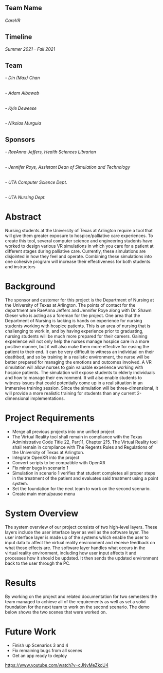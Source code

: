 ## Team Name
###### CareVR

## Timeline
###### Summer 2021 – Fall 2021

## Team
###### - Din (Max) Chan
###### - Adam Albawab
###### - Kyle Deweese
###### - Nikolas Murguia

## Sponsors
###### - RaeAnna Jeffers, Health Sciences Librarian 
###### - Jennifer Roye, Assistant Dean of Simulation and Technology 
###### - UTA Computer Science Dept. 
###### - UTA Nursing Dept. 

# Abstract
Nursing students at the University of Texas at Arlington require a tool that will give them greater exposure to hospice/palliative care experiences. To create this tool, several computer science and engineering students have worked to design various VR simulations in which you care for a patient at different stages during palliative care. Currently, these simulations are disjointed in how they feel and operate. Combining these simulations into one cohesive program will increase their effectiveness for both students and instructors 

# Background
The sponsor and customer for this project is the Department of Nursing at the University of Texas at Arlington. The points of contact for the department are RaeAnna Jeffers and Jennifer Roye along with Dr. Shawn Gieser who is acting as a foreman for the project. One area that the Department of Nursing is lacking is hands on experience for nursing students working with hospice patients. This is an area of nursing that is challenging to work in, and by having experience prior to graduating, nursing students will be much more prepared for their careers. Gaining experience will not only help the nurses manage hospice care in a more positive manner, but it will also make them more effective for easing the patient to their end. It can be very difficult to witness an individual on their deathbed, and so by training in a realistic environment, the nurse will be better prepared for managing the emotions and outcomes involved. A VR simulation will allow nurses to gain valuable experience working with hospice patients. The simulation will expose students to elderly individuals and how to manage their environment. It will also enable students to witness issues that could potentially come up in a real situation in an immersive training session. Since the simulation will be three-dimensional, it will provide a more realistic training for students than any current 2-dimensional implementations. 

# Project Requirements
- Merge all previous projects into one unified project 
- The Virtual Reality tool shall remain in compliance with the Texas Administrative Code Title 22, Part11, Chapter 215. The Virtual Reality tool shall remain in compliance with The Regents Rules and Regulations of the University of Texas at Arlington. 
- Integrate OpenXR into the project 
- Convert scripts to be compatible with OpenXR 
- Fix minor bugs in scenario 1 
- Simulation in scenario 1 verifies that student completes all proper steps in the treatment of the patient and evaluates said treatment using a point system. 
- Set the foundation for the next team to work on the second scenario. 
- Create main menu/pause menu 
 
# System Overview
The system overview of our project consists of two high-level layers. These layers include the user interface layer as well as the software layer. The user interface layer is made up of the systems which enable the user to input data to affect the virtual reality environment and receive feedback on what those effects are. The software layer handles what occurs in the virtual reality environment, including how user input affects it and processes how it should be updated. It then sends the updated environment back to the user through the PC. 

# Results
By working on the project and related documentation for two semesters the team managed to achieve all of the requirements as well as set a solid foundation for the next team to work on the second scenario. The demo below shows the two scenes that were worked on.

# Future Work
- Finish up Scenarios 3 and 4
- Fix remaining bugs from all scenes
- Get an app ready to deploy

https://www.youtube.com/watch?v=cJNyMeZkcU4
